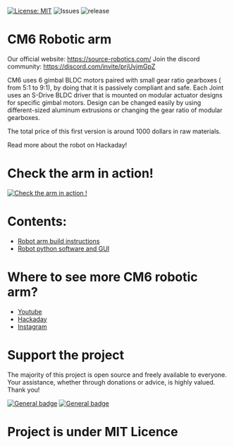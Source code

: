 
[![License: MIT](https://img.shields.io/badge/License-MIT-green.svg)](https://opensource.org/licenses/MIT) ![Issues](https://img.shields.io/github/issues/PCrnjak/CM6_COBOT_ROBOT) ![release](https://img.shields.io/github/v/release/PCrnjak/CM6_COBOT_ROBOT)
# CM6 Robotic arm

Our official website: https://source-robotics.com/
Join the discord community: https://discord.com/invite/prjUvjmGpZ

CM6 uses 6 gimbal BLDC motors paired with small gear ratio gearboxes ( from 5:1 to 9:1), by doing that it is passively compliant and safe. Each Joint uses an S-Drive BLDC driver that is mounted on modular actuator designs for specific gimbal motors. Design can be changed easily by using different-sized aluminum extrusions or changing the gear ratio of modular gearboxes.

The total price of this first version is around 1000 dollars in raw materials.


Read more about the robot on Hackaday!


# Check the arm in action!
[![Check the arm in action !](https://user-images.githubusercontent.com/30388414/125831651-ee87cd81-f69f-4bf7-a26f-48dccb63ba4c.jpg)](https://www.youtube.com/watch?v=Anlyy9rq5Yk)


# Contents:


- [Robot arm build instructions](https://github.com/PCrnjak/CM6_COBOT_ROBOT/blob/main/assembly_instructions_v1.pdf)
- [Robot python software and GUI](https://github.com/PCrnjak/CM6_control_software)

# Where to see more CM6 robotic arm?
- [Youtube](https://www.youtube.com/channel/UCp3sDRwVkbm7b2M-2qwf5aQ)
- [Hackaday](https://hackaday.io/project/180588-cm6-compliant-3d-printed-robotic-arm)
- [Instagram](https://www.instagram.com/source_robotics/)


# Support the project

The majority of this project is open source and freely available to everyone. Your assistance, whether through donations or advice, is highly valued. Thank you!

 [![General badge](https://img.shields.io/badge/PayPal-00457C?style=for-the-badge&logo=paypal&logoColor=white)](https://paypal.me/PCrnjak?locale.x=en_US)
[![General badge](https://img.shields.io/badge/Patreon-F96854?style=for-the-badge&logo=patreon&logoColor=white)](https://www.patreon.com/PCrnjak)

# Project is under MIT Licence
